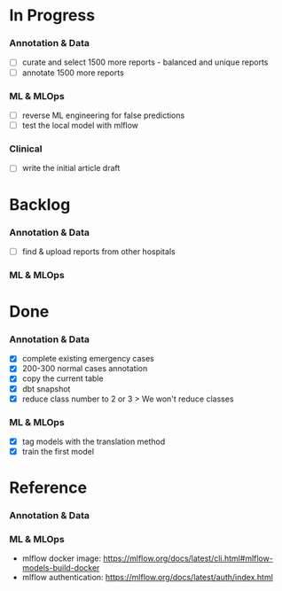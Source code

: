 
# In Progress
### Annotation & Data
- [ ] curate and select 1500 more reports - balanced and unique reports
- [ ] annotate 1500 more reports
### ML & MLOps
- [ ] reverse ML engineering for false predictions 
- [ ] test the local model with mlflow
### Clinical
- [ ] write the initial article draft

# Backlog
### Annotation & Data
- [ ] find & upload reports from other hospitals
### ML & MLOps

# Done
### Annotation & Data
- [x] complete existing emergency cases
- [x] 200-300 normal cases annotation
- [x] copy the current table
- [x] dbt snapshot
- [x] reduce class number to 2 or 3 > We won't reduce classes
### ML & MLOps
- [x] tag models with the translation method
- [x] train the first model

# Reference
### Annotation & Data
### ML & MLOps
- mlflow docker image: https://mlflow.org/docs/latest/cli.html#mlflow-models-build-docker
- mlflow authentication: https://mlflow.org/docs/latest/auth/index.html